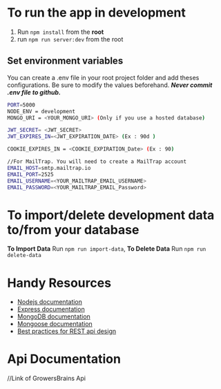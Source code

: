 # To run the app in development

1. Run `npm install` from the **root**
2. run `npm run server:dev` from the root

## Set environment variables

You can create a .env file in your root project folder and add theses configurations. Be sure to modify the values beforehand. **_Never commit .env file to github._**

```bash
PORT=5000
NODE_ENV = development
MONGO_URI = <YOUR_MONGO_URI> (Only if you use a hosted database)

JWT_SECRET= <JWT_SECRET>
JWT_EXPIRES_IN=<JWT_EXPIRATION_DATE> (Ex : 90d )

COOKIE_EXPIRES_IN = <COOKIE_EXPIRATION_Date> (Ex : 90)

//For MailTrap. You will need to create a MailTrap account
EMAIL_HOST=smtp.mailtrap.io
EMAIL_PORT=2525
EMAIL_USERNAME=<YOUR_MAILTRAP_EMAIL_USERNAME>
EMAIL_PASSWORD=<YOUR_MAILTRAP_EMAIL_Password>
```

# To import/delete development data to/from your database

**To Import Data** Run `npm run import-data`,
**To Delete Data** Run `npm run delete-data`

# Handy Resources

- [Nodejs documentation](https://nodejs.org/en/docs/)
- [Express documentation](http://expressjs.com/)
- [MongoDB documentation](https://docs.mongodb.com/manual/)
- [Mongoose documentation](https://mongoosejs.com/docs/guide.html)
- [Best practices for REST api design](https://stackoverflow.blog/2020/03/02/best-practices-for-rest-api-design/)

# Api Documentation

//Link of GrowersBrains Api
